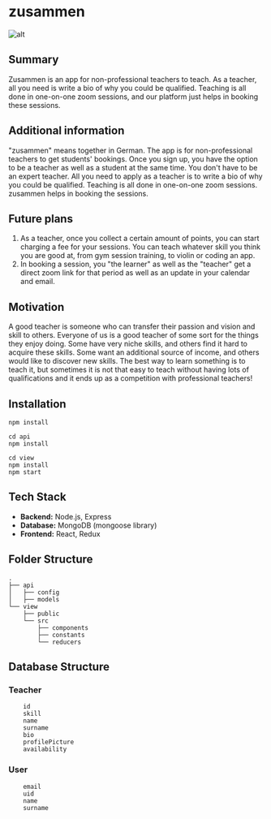 # zusammen

![alt](https://images.unsplash.com/photo-1523240795612-9a054b0db644?ixlib=rb-1.2.1&ixid=eyJhcHBfaWQiOjEyMDd9&auto=format&fit=crop&w=1050&q=80)

## Summary
Zusammen is an app for non-professional teachers to teach. As a teacher, all you need is write a bio of why you could be qualified. Teaching is all done in one-on-one zoom sessions, and our platform just helps in booking these sessions.

## Additional information
"zusammen" means together in German. The app is for non-professional teachers to get students' bookings. Once you sign up, you have the option to be a teacher as well as a student at the same time. You don't have to be an expert teacher. All you need to apply as a teacher is to write a bio of why you could be qualified. Teaching is all done in one-on-one zoom sessions. zusammen helps in booking the sessions. 

## Future plans
1. As a teacher, once you collect a certain amount of points, you can start charging a fee for your sessions. You can teach whatever skill you think you are good at, from gym session training, to violin or coding an app.
2. In booking a session, you "the learner" as well as the "teacher" get a direct zoom link for that period as well as an update in your calendar and email.

## Motivation
A good teacher is someone who can transfer their passion and vision and skill to others. Everyone of us is a good teacher of some sort for the things they enjoy doing. Some have very niche skills, and others find it hard to acquire these skills. Some want an additional source of income, and others would like to discover new skills. The best way to learn something is to teach it, but sometimes it is not that easy to teach without having lots of qualifications and it ends up as a competition with professional teachers!

## Installation
```
npm install

cd api
npm install

cd view
npm install
npm start
```
## Tech Stack
- **Backend:** Node.js, Express
- **Database:** MongoDB (mongoose library)
- **Frontend:** React, Redux

## Folder Structure
```
.
├── api
│   ├── config
│   ├── models
└── view
    ├── public
    └── src
        ├── components 
        ├── constants
        └── reducers
```

## Database Structure
### Teacher
```
    id
    skill
    name
    surname
    bio
    profilePicture
    availability
```

### User
```
    email
    uid
    name
    surname
```
